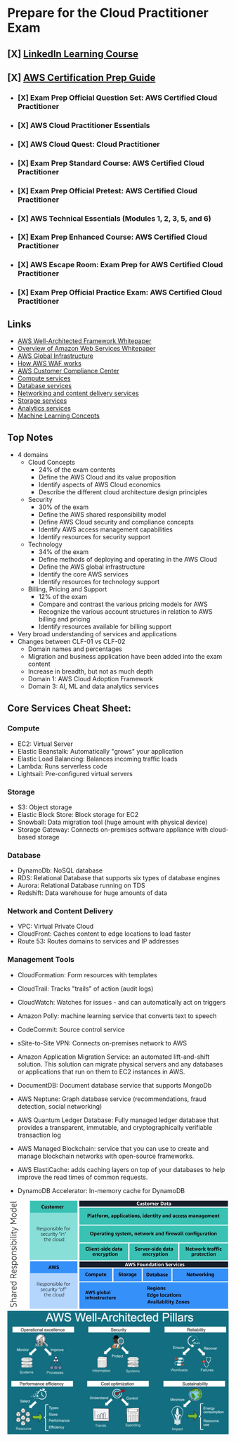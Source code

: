 # Prepare for the Cloud Practitioner Exam

## [X] [LinkedIn Learning Course](https://www.linkedin.com/learning/aws-certified-cloud-practitioner-clf-c01-cert-prep-1-cloud-concepts)
## [X] [AWS Certification Prep Guide](https://aws.amazon.com/certification/certified-cloud-practitioner/?ch=sec&sec=rmg&d=1)
  - ### [X] Exam Prep Official Question Set: AWS Certified Cloud Practitioner
  - ### [X] AWS Cloud Practitioner Essentials
  - ### [X] AWS Cloud Quest: Cloud Practitioner
  - ### [X] Exam Prep Standard Course: AWS Certified Cloud Practitioner
  - ### [X] Exam Prep Official Pretest: AWS Certified Cloud Practitioner
  - ### [X] AWS Technical Essentials (Modules 1, 2, 3, 5, and 6)
  - ### [X] Exam Prep Enhanced Course: AWS Certified Cloud Practitioner
  - ### [X] AWS Escape Room: Exam Prep for AWS Certified Cloud Practitioner
  - ### [X] Exam Prep Official Practice Exam: AWS Certified Cloud Practitioner

## Links
- [AWS Well-Architected Framework Whitepaper](https://docs.aws.amazon.com/wellarchitected/latest/framework/welcome.html)
- [Overview of Amazon Web Services Whitepaper](https://docs.aws.amazon.com/whitepapers/latest/aws-overview/introduction.html)
- [AWS Global Infrastructure](https://aws.amazon.com/about-aws/global-infrastructure/)
- [How AWS WAF works](https://docs.aws.amazon.com/waf/latest/developerguide/how-aws-waf-works.html)
- [AWS Customer Compliance Center](https://aws.amazon.com/compliance/customer-center/)
- [Compute services](https://docs.aws.amazon.com/whitepapers/latest/aws-overview/compute-services.html)
- [Database services](https://docs.aws.amazon.com/whitepapers/latest/aws-overview/database.html)
- [Networking and content delivery services](https://docs.aws.amazon.com/whitepapers/latest/aws-overview/networking-services.html)
- [Storage services](https://docs.aws.amazon.com/whitepapers/latest/aws-overview/storage-services.html)
- [Analytics services](https://docs.aws.amazon.com/whitepapers/latest/aws-overview/analytics.html)
- [Machine Learning Concepts](https://docs.aws.amazon.com/machine-learning/latest/dg/machine-learning-concepts.html)


## Top Notes
- 4 domains
  - Cloud Concepts
    - 24% of the exam contents
    - Define the AWS Cloud and its value proposition
    - Identify aspects of AWS Cloud economics
    - Describe the different cloud architecture design principles
  - Security
    - 30% of the exam
    - Define the AWS shared responsibility model
    - Define AWS Cloud security and compliance concepts
    - Identify AWS access management capabilities
    - Identify resources for security support
  - Technology
    - 34% of the exam
    - Define methods of deploying and operating in the AWS Cloud
    - Define the AWS global infrastructure
    - Identify the core AWS services
    - Identify resources for technology support
  - Billing, Pricing and Support
    - 12% of the exam
    - Compare and contrast the various pricing models for AWS
    - Recognize the various account structures in relation to AWS billing and pricing
    - Identify resources available for billing support
- Very broad understanding of services and applications
- Changes between CLF-01 vs CLF-02
  - Domain names and percentages
  - Migration and business application have been added into the exam content
  - Increase in breadth, but not as much depth
  - Domain 1: AWS Cloud Adoption Framework
  - Domain 3: AI, ML and data analytics services

## Core Services Cheat Sheet:
### Compute
- EC2: Virtual Server
- Elastic Beanstalk: Automatically "grows" your application
- Elastic Load Balancing: Balances incoming traffic loads
- Lambda: Runs serverless code
- Lightsail: Pre-configured virtual servers
### Storage
- S3: Object storage
- Elastic Block Store: Block storage for EC2
- Snowball: Data migration tool (huge amount with physical device)
- Storage Gateway: Connects on-premises software appliance with cloud-based storage
### Database
- DynamoDb: NoSQL database
- RDS: Relational Database that supports six types of database engines
- Aurora: Relational Database running on TDS
- Redshift: Data warehouse for huge amounts of data
### Network and Content Delivery
- VPC: Virtual Private Cloud
- CloudFront: Caches content to edge locations to load faster
- Route 53: Routes domains to services and IP addresses
### Management Tools
- CloudFormation: Form resources with templates
- CloudTrail: Tracks "trails" of action (audit logs)
- CloudWatch: Watches for issues - and can automatically act on triggers

- Amazon Polly: machine learning service that converts text to speech
- CodeCommit: Source control service
- sSite-to-Site VPN: Connects on-premises network to AWS
- Amazon Application Migration Service: an automated lift-and-shift solution. This solution can migrate physical servers and any databases or applications that run on them to EC2 instances in AWS.
- DocumentDB: Document database service that supports MongoDb
- AWS Neptune: Graph database service (recommendations, fraud detection, social networking)
- AWS Quantum Ledger Database: Fully managed ledger database that provides a transparent, immutable, and cryptographically verifiable transaction log
- AWS Managed Blockchain: service that you can use to create and manage blockchain networks with open-source frameworks.
- AWS ElastiCache: adds caching layers on top of your databases to help improve the read times of common requests.
- DynamoDB Accelerator: In-memory cache for DynamoDB


![AWS Shared Responsibility Model](./assets/aws-shared-responsibility-model.png)
![AWS Well Architected Pillars](./assets/well-architected-pillars.png)